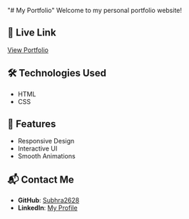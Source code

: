 "# My Portfolio" 
Welcome to my personal portfolio website!  

## 🚀 Live Link  
[View Portfolio](https://Subhra2628.github.io/my-portfolio/)  

## 🛠️ Technologies Used  
- HTML  
- CSS  
## 📌 Features  
- Responsive Design  
- Interactive UI  
- Smooth Animations  

## 📬 Contact Me  
- **GitHub**: [Subhra2628](https://github.com/Subhra2628)  
- **LinkedIn**: [My Profile](https://www.linkedin.com/in/babul2000/)  

